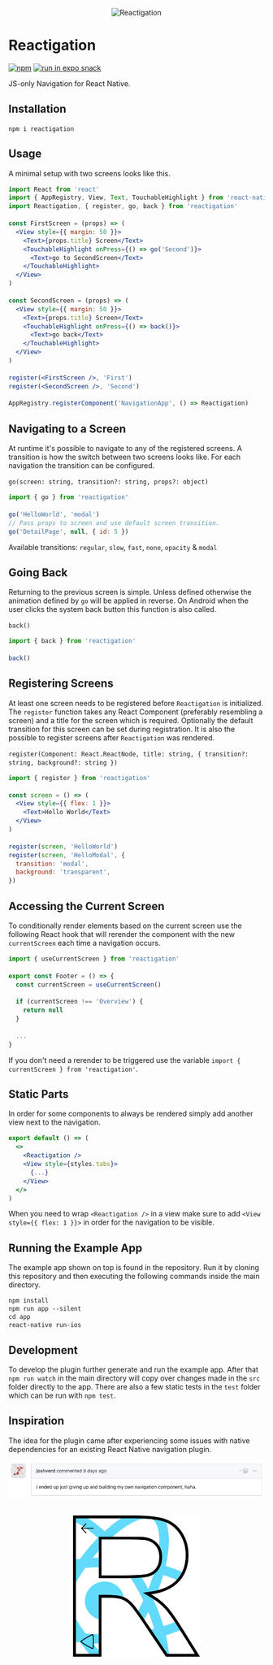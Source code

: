 <p align="center">
  <img src="https://github.com/tobua/reactigation/raw/master/video.gif" alt="Reactigation" width="250">
</p>

# Reactigation

[![npm](https://img.shields.io/npm/v/reactigation)](https://npmjs.com/reactigation) [![run in expo snack](https://img.shields.io/badge/Run%20in%20Expo%20Snack-4630EB.svg?style=flat-square&logo=EXPO&labelColor=FFF&logoColor=000)](https://snack.expo.dev/grx2quaU-)

JS-only Navigation for React Native.

## Installation

```
npm i reactigation
```

## Usage

A minimal setup with two screens looks like this.

```jsx
import React from 'react'
import { AppRegistry, View, Text, TouchableHighlight } from 'react-native'
import Reactigation, { register, go, back } from 'reactigation'

const FirstScreen = (props) => (
  <View style={{ margin: 50 }}>
    <Text>{props.title} Screen</Text>
    <TouchableHighlight onPress={() => go('Second')}>
      <Text>go to SecondScreen</Text>
    </TouchableHighlight>
  </View>
)

const SecondScreen = (props) => (
  <View style={{ margin: 50 }}>
    <Text>{props.title} Screen</Text>
    <TouchableHighlight onPress={() => back()}>
      <Text>go back</Text>
    </TouchableHighlight>
  </View>
)

register(<FirstScreen />, 'First')
register(<SecondScreen />, 'Second')

AppRegistry.registerComponent('NavigationApp', () => Reactigation)
```

## Navigating to a Screen

At runtime it's possible to navigate to any of the registered screens. A transition is how the switch between two screens looks like. For each navigation the transition can be configured.

`go(screen: string, transition?: string, props?: object)`

```jsx
import { go } from 'reactigation'

go('HelloWorld', 'modal')
// Pass props to screen and use default screen transition.
go('DetailPage', null, { id: 5 })
```

Available transitions: `regular`, `slow`, `fast`, `none`, `opacity` & `modal`

## Going Back

Returning to the previous screen is simple. Unless defined otherwise the animation defined by `go` will be applied in reverse. On Android when the user clicks the system back button this function is also called.

`back()`

```jsx
import { back } from 'reactigation'

back()
```

## Registering Screens

At least one screen needs to be registered before `Reactigation` is initialized. The `register` function takes any React Component (preferably resembling a screen) and a title for the screen which is required. Optionally the default transition for this screen can be set during registration. It is also the possible to register screens after `Reactigation` was rendered.

`register(Component: React.ReactNode, title: string, { transition?: string, background?: string })`

```jsx
import { register } from 'reactigation'

const screen = () => (
  <View style={{ flex: 1 }}>
    <Text>Hello World</Text>
  </View>
)

register(screen, 'HelloWorld')
register(screen, 'HelloModal', {
  transition: 'modal',
  background: 'transparent',
})
```

## Accessing the Current Screen

To conditionally render elements based on the current screen use the following React hook that will rerender the component with the new `currentScreen` each time a navigation occurs.

```jsx
import { useCurrentScreen } from 'reactigation'

export const Footer = () => {
  const currentScreen = useCurrentScreen()

  if (currentScreen !== 'Overview') {
    return null
  }

  ...
}
```

If you don't need a rerender to be triggered use the variable `import { currentScreen } from 'reactigation'`.

## Static Parts

In order for some components to always be rendered simply add another view next to the navigation.

```jsx
export default () => (
  <>
    <Reactigation />
    <View style={styles.tabs}>
      {...}
    </View>
  </>
)
```

When you need to wrap `<Reactigation />` in a view make sure to add `<View style={{ flex: 1 }}>` in order for the navigation to be visible.

## Running the Example App

The example app shown on top is found in the repository. Run it by cloning this repository and then executing the following commands inside the main directory.

```
npm install
npm run app --silent
cd app
react-native run-ios
```

## Development

To develop the plugin further generate and run the example app. After that `npm run watch` in the main directory will copy over changes made in the `src` folder directly to the app. There are also a few static tests in the `test` folder which can be run with `npm test`.

## Inspiration

The idea for the plugin came after experiencing some issues with native dependencies for an existing React Native navigation plugin.

<a href="https://github.com/kmagiera/react-native-gesture-handler/issues/494#issuecomment-471204581">
  <img src="https://github.com/naminho/reactigation/raw/master/inspiration.png" alt="Inspiration Comment">
</a>

<br />
<br />

<p align="center">
  <img src="https://github.com/naminho/reactigation/raw/master/logo.png" alt="Reactigation" width="250">
</p>
